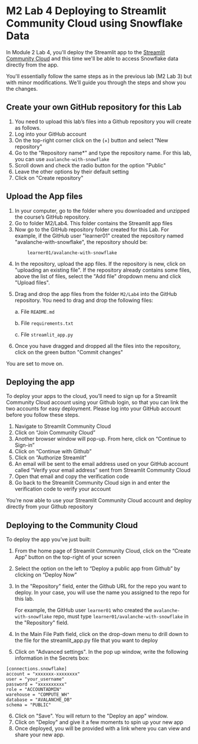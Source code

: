 # M2 Lab 4 Deploying to Streamlit Community Cloud using Snowflake Data

In Module 2 Lab 4, you'll deploy the Streamlit app to the [Streamlit Community Cloud](https://streamlit.io/cloud) and this time we'll be able to access Snowflake data directly from the app. 

You'll essentially follow the same steps as in the previous lab (M2 Lab 3) but with minor modifications. We'll guide you through the steps and show you the changes.

## Create your own GitHub repository for this Lab
1. You need to upload this lab’s files into a Github repository you will create as follows.
2. Log into your GitHub account
3. On the top-right corner click on the (+) button and select "New repository"
4. Go to the "Repository name*" and type the repository name. For this lab, you can use `avalanche-with-snowflake`
5. Scroll down and check the radio button for the option "Public"
6. Leave the other options by their default setting
7. Click on "Create repository"

## Upload the App files
1. In your computer, go to the folder where you downloaded and unzipped the course’s GitHub repository. 
2. Go to folder M2/Lab4. This folder contains the Streamlit app files
3. Now go to the GitHub repository folder created for this Lab. For example, if the GitHub user "learner01" created the repository named "avalanche-with-snowflake", the repository should be:
```
  		learner01/avalanche-with-snowflake
```
4. In the repository, upload the app files. If the repository is new, click on "uploading an existing file". If the repository already contains some files, above the list of files, select the "Add file" dropdown menu and click "Upload files".
5. Drag and drop the app files from the folder ```M2/Lab4``` into the GitHub repository. You need to drag and drop the following files:
   
    a. File ```README.md```

    b. File ```requirements.txt```

    c. File ```streamlit_app.py```


6. Once you have dragged and dropped all the files into the repository, click on the green button "Commit changes"

You are set to move on.

## Deploying the app
To deploy your apps to the cloud, you’ll need to sign up for a Streamlit Community Cloud account using your Github login, so that you can link the two accounts for easy deployment. Please log into your GitHub account before you follow these steps.

1. Navigate to Streamlit Community Cloud
2. Click on “Join Community Cloud”
3. Another browser window will pop-up. From here, click on “Continue to Sign-in”
4. Click on “Continue with Github”
5. Click on “Authorize Streamlit”
6. An email will be sent to the email address used on your GitHub account called “Verify your email address” sent from Streamlit Community Cloud
7. Open that email and copy the verification code
8. Go back to the Streamlit Community Cloud sign in and enter the verification code to verify your account

You’re now able to use your Streamlit Community Cloud account and deploy directly from your Github repository

## Deploying to the Community Cloud
To deploy the app you’ve just built:

1. From the home page of Streamlit Community Cloud, click on the “Create App” button on the top-right of your screen
2. Select the option on the left to “Deploy a public app from Github” by clicking on “Deploy Now”
3. In the "Repository" field, enter the Github URL for the repo you want to deploy. In your case, you will use the name you assigned to the repo for this lab.

    For example, the GitHub user `learner01` who created the `avalanche-with-snowflake` repo, must type `learner01/avalanche-with-snowflake` in the "Repository" field.

4. In the Main File Path field, click on the drop-down menu to drill down to the file for the streamlit_app.py file that you want to deploy
5. Click on "Advanced settings". In the pop up window, write the following information in the Secrets box:
```   
[connections.snowflake]
account = "xxxxxxx-xxxxxxxx"
user = "your_username"
password = "xxxxxxxxxx"
role = "ACCOUNTADMIN"
warehouse = "COMPUTE_WH"
database = "AVALANCHE_DB"
schema = "PUBLIC"
```
6. Click on "Save". You will return to the "Deploy an app" window.
7. Click on "Deploy" and give it a few moments to spin up your new app
8. Once deployed, you will be provided with a link where you can view and share your new app.
